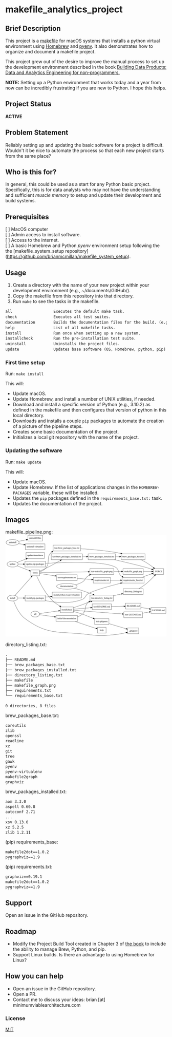 # makefile_analytics_project
## Brief Description
This project is a [makefile](https://www.gnu.org/software/make/) for macOS systems that installs a python virtual environment using [Homebrew](https://brew.sh) and [pyenv](https://github.com/pyenv/pyenv). It also demonstrates how to organize and document a makefile project. 

This project grew out of the desire to improve the manual process to set up the development environment described in the book [Building Data Products: Data and Analytics Engineering for non-programmers.](https://www.minimumviablearchitecture.com)

**NOTE:** Setting up a Python environment that works today and a year from now can be incredibly frustrating if you are new to Python. I hope this helps.
 
## Project Status
**ACTIVE**
 
## Problem Statement
Reliably setting up and updating the basic software for a project is difficult. Wouldn't it be nice to automate the process so that each new project starts from the same place?

## Who is this for?
In general, this could be used as a start for any Python basic project. Specifically, this is for data analysts who may not have the understanding and sufficient *muscle memory* to setup and update their development and build systems. 
 
## Prerequisites
[ ] MacOS computer  
[ ] Admin access to install software.  
[ ] Access to the internet.  
[ ] A basic Homebrew and Python *pyenv* environment setup following the the [makefile_system_setup repository] (https://github.com/brianmcmillan/makefile_system_setup).
 
## Usage
1. Create a directory with the name of your new project within your development environment (e.g., ~/documents/GitHub/).
1. Copy the makefile from this repository into that directory.
1. Run `make` to see the tasks in the makefile.

```makefile
all                  Executes the default make task.
check                Executes all test suites.
documentation        Builds the documentation files for the build. (e.g. schema docs, data flow diagrams)
help                 List of all makefile tasks.
install              Run once when setting up a new system.
installcheck         Run the pre-installation test suite.
uninstall            Uninstalls the project files.
update               Updates base software (OS, Homebrew, python, pip)
```
 
### First time setup
Run: `make install`

This will:
- Update macOS.
- Update Homebrew, and install a number of UNIX utilities, if needed.
- Download and install a specific version of Python (e.g., 3.10.2) as defined in the makefile and then configures that version of python in this local directory.
- Downloads and installs a couple `pip` packages to automate the creation of a picture of the pipeline steps.
- Creates some basic documentation of the project.
- Initializes a local git repository with the name of the project. 
 
### Updating the software
Run: `make update`

This will:
- Update macOS.
- Update Homebrew. If the list of applications changes in the `HOMEBREW-PACKAGES` variable, these will be installed.
- Updates the `pip` packages defined in the `requirements_base.txt:` task.
- Updates the documentation of the project.
 
## Images
makefile_pipeline.png:
![Makefile pipeline](makefile_graph.png)

directory_listing.txt:
```
.
├── README.md
├── brew_packages_base.txt
├── brew_packages_installed.txt
├── directory_listing.txt
├── makefile
├── makefile_graph.png
├── requirements.txt
└── requirements_base.txt

0 directories, 8 files
```
brew_packages_base.txt:
```text
coreutils
zlib
openssl
readline
xz
git
tree
gawk
pyenv
pyenv-virtualenv
makefile2graph
graphviz
```

brew_packages_installed.txt:
```text
aom 3.3.0
aspell 0.60.8
autoconf 2.71
...
xsv 0.13.0
xz 5.2.5
zlib 1.2.11
```

(pip) requirements_base:
```
makefile2dot==1.0.2
pygraphviz==1.9
```

(pip) requirements.txt:
```
graphviz==0.19.1
makefile2dot==1.0.2
pygraphviz==1.9
```

## Support
Open an issue in the GitHub repository.
 
## Roadmap
- Modify the Project Build Tool created in Chapter 3 of [the book](https://www.minimumviablearchitecture.com) to include the ability to manage Brew, Python, and pip. 
- Support Linux builds. Is there an advantage to using Homebrew for Linux?
 
## How you can help
- Open an issue in the GitHub repository.
- Open a PR.
- Contact me to discuss your ideas: brian [at] minimumviablearchitecture.com
 
### License
[MIT](LICENSE.md)
